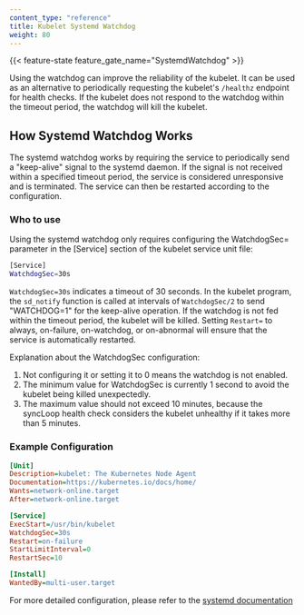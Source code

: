 ```yaml
---
content_type: "reference"
title: Kubelet Systemd Watchdog
weight: 80
---
```


{{< feature-state feature_gate_name="SystemdWatchdog" >}}

Using the watchdog can improve the reliability of the kubelet.
It can be used as an alternative to periodically requesting
the kubelet's `/healthz` endpoint for health checks. If the kubelet
does not respond to the watchdog within the timeout period, the watchdog
will kill the kubelet.

## How Systemd Watchdog Works

The systemd watchdog works by requiring the service to periodically send
a "keep-alive" signal to the systemd daemon. If the signal is not received
within a specified timeout period, the service is considered unresponsive
and is terminated. The service can then be restarted according to the configuration.

### Who to use

Using the systemd watchdog only requires configuring the WatchdogSec= parameter
in the [Service] section of the kubelet service unit file:
```sh
[Service]
WatchdogSec=30s
```
`WatchdogSec=30s` indicates a timeout of 30 seconds. In the kubelet program,
the `sd_notify` function is called at intervals of `WatchdogSec/2` to send
"WATCHDOG=1" for the keep-alive operation. If the watchdog is not fed
within the timeout period, the kubelet will be killed. Setting `Restart=`
to always, on-failure, on-watchdog, or on-abnormal will ensure that the service
is automatically restarted.

Explanation about the WatchdogSec configuration:

1. Not configuring it or setting it to 0 means the watchdog is not enabled.
2. The minimum value for WatchdogSec is currently 1 second to avoid
   the kubelet being killed unexpectedly.
3. The maximum value should not exceed 10 minutes,
   because the syncLoop health check considers the kubelet unhealthy
   if it takes more than 5 minutes.

### Example Configuration
```Ini
[Unit]
Description=kubelet: The Kubernetes Node Agent
Documentation=https://kubernetes.io/docs/home/
Wants=network-online.target
After=network-online.target

[Service]
ExecStart=/usr/bin/kubelet
WatchdogSec=30s
Restart=on-failure
StartLimitInterval=0
RestartSec=10

[Install]
WantedBy=multi-user.target
```
For more detailed configuration, please refer to the
[systemd documentation](https://www.freedesktop.org/software/systemd/man/latest/systemd.service.html#WatchdogSec=)